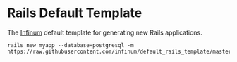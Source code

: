 # Rails Default Template

The [Infinum](infinum.co) default template for generating new Rails applications.

```shell
rails new myapp --database=postgresql -m https://raw.githubusercontent.com/infinum/default_rails_template/master/template.rb
```
